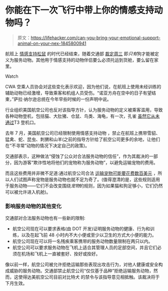 # 你能在下一次飞行中带上你的情感支持动物吗？

> 原文：<https://lifehacker.com/can-you-bring-your-emotional-support-animal-on-your-nex-1845800941>

航班上 [情感支持松鼠](https://www.usatoday.com/story/travel/flights/2018/10/11/frontier-airlines-passenger-who-brought-emotional-support-squirrel-flight-speaks-out/1603615002/) 的时代已经结束，随着交通部 [裁定周三](https://www.transportation.gov/briefing-room/us-department-transportation-announces-final-rule-traveling-air-service-animals) 即*只有*狗才能被定义为服务动物。其他用于情感支持的动物伴侣要么必须托运到货舱，要么留在家里。

Watch

CWA 空乘人员协会对这些变化表示欢迎，因为他们说，在航班上使用未经训练的辅助动物已经激增，导致乘客和机组人员受伤。“诺亚方舟在空中的日子有望结束，”萨拉·纳尔逊总统在今年早些时候的一份声明中说。

行业组织美国航空公司也反对该指导方针，认为服务动物的定义被乘客滥用，导致各种动物登机，包括猫、大肚猪、仓鼠、鸟类、海龟，有一次，孔雀 [虽然它从未通过](https://www.nbcnews.com/storyline/airplane-mode/emotional-support-peacock-denied-flight-united-airlines-n842971)T3 登机口。

去年 7 月，美国航空公司已经限制使用情感支持动物 ，禁止在航班上携带雪貂、猛禽、蛇、昆虫、刺猬和山羊(之前的指导方针给了航空公司更多的余地，让他们在“不寻常”动物的情况下决定自己的政策)。

交通部表示，这种做法“侵蚀了公众对合法服务动物的信任”，作为其裁决的一部分，因为游客“欺诈性地将他们的宠物称为服务动物”，以避免运输宠物的费用。

而且这些费用并非微不足道:通过航空公司合法 [运输宠物可能要花费数百美元](https://thepointsguy.com/guide/best-airlines-for-pet-travel/) ，所以人们试图声称宠物是服务动物也就不足为奇了。(值得澄清的是，这些规则适用于服务动物——它们不会改变围绕*宠物*的规则，因为如果猫和狗足够小，它们仍然可以被允许进入机舱)。

### 影响服务动物的其他变化

交通部对合法服务动物也有一些新的限制:

*   航空公司现在可以要求表格(由 DOT 开发)证明服务动物的健康、行为和训练，以及在起飞前 48 小时内不大小便或至少以卫生的方式大小便的能力。
*   航空公司现在可以将一名残疾乘客携带的服务动物数量限制在两只以内。
*   航空公司可以要求服务动物在飞机上适合其管理人员的足部空间，并且它们必须在机场和飞机上一直被套好、拴好或拴好。

像以前一样，航空公司被允许拒绝运输那些表现出攻击行为，对他人健康或安全构成威胁的服务动物。交通部禁止航空公司“仅仅基于品种”拒绝运输服务动物，然而，这使得达美航空公司目前对比特犬 的禁令与该指导意见相抵触。该裁决将于下月生效。